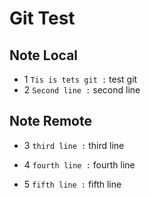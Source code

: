 # Git Test
## Note Local
- 1 `Tis is tets git :` test git
- 2 `Second line :` second line
## Note Remote
- 3 `third line :` third line

- 4 `fourth line :` fourth line
- 5 `fifth line :` fifth line
